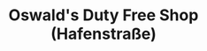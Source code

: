 ---
title: "Oswald's Duty Free Shop (Hafenstraße)"
url: /helgoland/oswalds-duty-free-shop-hafenstrasse/
shop: Supermarkt
---